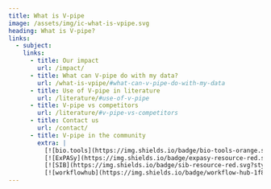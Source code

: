 ```yaml
---
title: What is V-pipe
image: /assets/img/ic-what-is-vpipe.svg
heading: What is V-pipe?
links:
  - subject: 
    links:
      - title: Our impact
        url: /impact/
      - title: What can V-pipe do with my data?
        url: /what-is-vpipe/#what-can-v-pipe-do-with-my-data
      - title: Use of V-pipe in literature
        url: /literature/#use-of-v-pipe
      - title: V-pipe vs competitors
        url: /literature/#v-pipe-vs-competitors
      - title: Contact us
        url: /contact/
      - title: V-pipe in the community
        extra: |
          [![bio.tools](https://img.shields.io/badge/bio-tools-orange.svg?style=flat)](https://bio.tools/V-Pipe)
          [![ExPASy](https://img.shields.io/badge/expasy-resource-red.svg?style=flat)](https://www.expasy.org/resources/v-pipe)
          [![SIB](https://img.shields.io/badge/sib-resource-red.svg?style=flat)](https://www.sib.swiss/services/open-software-and-databases#v-pipe)
          [![workflowhub](https://img.shields.io/badge/workflow-hub-1f8787.svg?style=flat)](https://workflowhub.eu/workflows/301)
---
```

